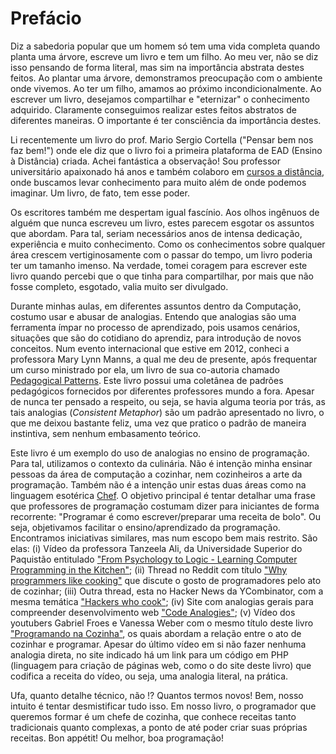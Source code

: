 # Prefácio

Diz a sabedoria popular que um homem só tem uma vida completa quando planta uma árvore, escreve um livro e tem um filho. Ao meu ver, não se diz isso pensando de forma literal, mas sim na importância abstrata destes feitos. Ao plantar uma árvore, demonstramos preocupação com o ambiente onde vivemos. Ao ter um filho, amamos ao próximo incondicionalmente. Ao escrever um livro, desejamos compartilhar e "eternizar" o conhecimento adquirido. Claramente conseguimos realizar estes feitos abstratos de diferentes maneiras. O importante é ter consciência da importância destes.

Li recentemente um livro do prof. Mario Sergio Cortella ("Pensar bem nos faz bem!") onde ele diz que o livro foi a primeira plataforma de EAD (Ensino à Distância) criada. Achei fantástica a observação! Sou professor universitário apaixonado há anos e também colaboro em [cursos a distância](http://cederj.edu.br/), onde buscamos levar conhecimento para muito além de onde podemos imaginar. Um livro, de fato, tem esse poder.

Os escritores também me despertam igual fascínio. Aos olhos ingênuos de alguém que nunca escreveu um livro, estes parecem esgotar os assuntos que abordam. Para tal, seriam necessários anos de intensa dedicação, experiência e muito conhecimento. Como os conhecimentos sobre qualquer área crescem vertiginosamente com o passar do tempo, um livro poderia ter um tamanho imenso. Na verdade, tomei coragem para escrever este livro quando percebi que o que tinha para compartilhar, por mais que não fosse completo, esgotado, valia muito ser divulgado.

Durante minhas aulas, em diferentes assuntos dentro da Computação, costumo usar e abusar de analogias. Entendo que analogias são uma ferramenta ímpar no processo de aprendizado, pois usamos cenários, situações que são do cotidiano do aprendiz, para introdução de novos conceitos. Num evento internacional que estive em 2012, conheci a professora Mary Lynn Manns, a qual me deu de presente, após frequentar um curso ministrado por ela, um livro de sua co-autoria chamado [Pedagogical Patterns](http://www.pedagogicalpatterns.org "Title"). Este livro possui uma coletânea de padrões pedagógicos fornecidos por diferentes professores mundo a fora. Apesar de nunca ter pensado a respeito, ou seja, se havia alguma teoria por trás, as tais analogias (*Consistent Metaphor*) são um padrão apresentado no livro, o que me deixou bastante feliz, uma vez que pratico o padrão de maneira instintiva, sem nenhum embasamento teórico.

Este livro é um exemplo do uso de analogias no ensino de programação. Para tal, utilizamos o contexto da culinária. Não é intenção minha ensinar pessoas da área de computação a cozinhar, nem cozinheiros a arte da programação. Também não é a intenção unir estas duas áreas como na linguagem esotérica [Chef](http://www.dangermouse.net/esoteric/chef.html). O objetivo principal é tentar detalhar uma frase que professores de programação costumam dizer para iniciantes de forma recorrente: "Programar é como escrever/preparar uma receita de bolo". Ou seja, objetivamos facilitar o ensino/aprendizado da programação. Encontramos iniciativas similares, mas num escopo bem mais restrito. São elas: (i) Vídeo da professora Tanzeela Ali, da Universidade Superior do Paquistão entitulado ["From Psychology to Logic - Learning Computer Programming in the Kitchen"](https://www.youtube.com/watch?v=Ya3fjj3ewUU); (ii) Thread no Reddit com título ["Why programmers like cooking"](https://www.reddit.com/r/ProgrammerHumor/comments/ah2zlm/why_programmers_like_cooking/) que discute o gosto de programadores pelo ato de cozinhar; (iii) Outra thread, esta no Hacker News da YCombinator, com a mesma temática ["Hackers who cook"](https://news.ycombinator.com/item?id=8356489); (iv) Site com analogias gerais para compreender desenvolvimento web ["Code Analogies"](https://www.codeanalogies.com/); (v) Vídeo dos youtubers Gabriel Froes e Vanessa Weber com o mesmo título deste livro ["Programando na Cozinha"](https://www.youtube.com/watch?v=UcXpOcF-T6k), os quais abordam a relação entre o ato de cozinhar e programar. Apesar do último vídeo em si não fazer nenhuma analogia direta, no site indicado há um link para um código em PHP (linguagem para criação de páginas web, como o do site deste livro) que codifica a receita do vídeo, ou seja, uma analogia literal, na prática.

Ufa, quanto detalhe técnico, não !? Quantos termos novos! Bem, nosso intuito é tentar desmistificar tudo isso. Em nosso livro, o programador que queremos formar é um chefe de cozinha, que conhece receitas tanto tradicionais quanto complexas, a ponto de até poder criar suas próprias receitas. Bon appétit! Ou melhor, boa programação!

